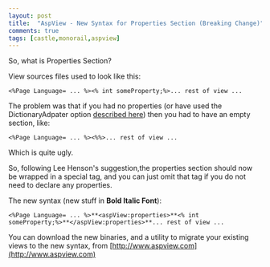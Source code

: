 ```yaml
---
layout: post
title:  "AspView - New Syntax for Properties Section (Breaking Change)"
comments: true
tags: [castle,monorail,aspview]
---
```



So, what is Properties Section?



View sources files used to look like this:

```
<%Page Language= ... %><% int someProperty;%>... rest of view ...
```



The problem was that if you had no properties (or have used the DictionaryAdpater option [described here](http://kenegozi.com/Blog/2007/10/17/typed-view-properties-in-monorail-and-aspview.aspx)) then you had to have an empty section, like:

```
<%Page Language= ... %><%%>... rest of view ...
```



Which is quite ugly.



So, following Lee Henson's suggestion,the properties section should now be wrapped in a special tag, and you can just omit that tag if you do not need to declare any properties.

The new syntax (new stuff in **Bold Italic Font**):

```
<%Page Language= ... %>**<aspView:properties>**<% int someProperty;%>**</aspView:properties>**... rest of view ...
```



You can download the new binaries, and a utility to migrate your existing views to the new syntax, from [http://www.aspview.com](http://www.aspview.com)

